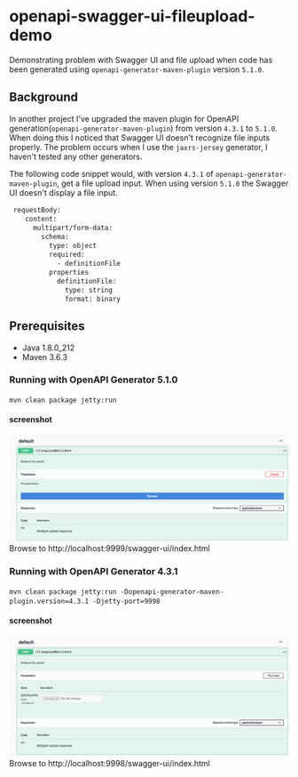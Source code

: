 # openapi-swagger-ui-fileupload-demo

Demonstrating problem with Swagger UI and file upload when code has been generated using `openapi-generator-maven-plugin` version `5.1.0`.

## Background
In another project I've upgraded the maven plugin for OpenAPI generation(`openapi-generator-maven-plugin`) from version `4.3.1` to `5.1.0`.
When doing this I noticed that Swagger UI doesn't recognize file inputs properly.
The problem occurs when I use the `jaxrs-jersey` generator, I haven't tested any other generators.


The following code snippet would, with version `4.3.1` of `openapi-generator-maven-plugin`, get a file upload input. When using version `5.1.0` the Swagger UI doesn't
display a file input.

```
 requestBody:
    content:
      multipart/form-data:
        schema:
          type: object
          required:
            - definitionFile
          properties
            definitionFile:
              type: string
              format: binary
```
## Prerequisites
* Java 1.8.0_212
* Maven 3.6.3

### Running with OpenAPI Generator 5.1.0
`mvn clean package jetty:run`
#### screenshot
![5.1.0 Screenshot](doc/img/5.1.0_screenshot.png?raw=true "5.1.0 Screenshot")
Browse to http://localhost:9999/swagger-ui/index.html

### Running with OpenAPI Generator 4.3.1
`mvn clean package jetty:run -Dopenapi-generator-maven-plugin.version=4.3.1 -Djetty-port=9998`

#### screenshot
![4.3.1 Screenshot](doc/img/4.3.1_screenshot.png?raw=true "4.3.1 Screenshot")
Browse to http://localhost:9998/swagger-ui/index.html
